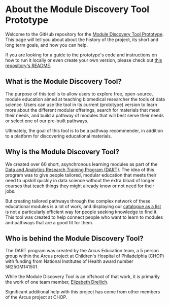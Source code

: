# About the Module Discovery Tool Prototype

Welcome to the GitHub repository for the [Module Discovery Tool Prototype](learn.arcus.chop.edu). This page will tell you about about the history of the project, its short and long term goals, and how you can help.

If you are looking for a guide to the prototype's code and instructions on how to run it locally or even create your own version, please check out [this repository's README](https://github.com/arcus/module_discovery?tab=readme-ov-file#module-discovery-app).

## What is the Module Discovery Tool?

The purpose of this tool is to allow users to explore free, open-source, module education aimed at teaching biomedical researcher the tools of data science. Users can use the tool in its current (prototype) version to learn more about the different modular offerings, search for materials that meet their needs, and build a pathway of modules that will best serve their needs or select one of our pre-built pathways.

Ultimately, the goal of this tool is to be a pathway recommender, in addition to a platform for discovering educational materials. 

## Why is the Module Discovery Tool?

We created over 60 short, asynchronous learning modules as part of the [Data and Analytics Research Training Program (DART)](https://arcus.github.io/education_modules/). The idea of this program was to give people tailored, modular education that meets their need to upskill quickly in data science without the extra bload of longer courses that teach things they might already know or not need for their jobs.

But creating tailored pathways through the complex network of these educational modules is a lot of work, and displaying our [catalogue as a list](https://arcus.github.io/education_modules/list_of_modules) is not a particularly efficient way for people seeking knowledge to find it. This tool was created to help connect people who want to learn to modules and pathways that are a good fit for them.

## Who is behind the Module Discovery Tool?

The DART program was created by the Arcus Education team, a 5 person group within the Arcus project at Children's Hospital of Philadelphia (CHOP) with funding from National Institutes of Health award number 5R25GM141501. 

While the Module Discovery Tool is an offshoot of that work, it is primarily the work of one team member, [Elizabeth Drellich](https://github.com/drelliche). 

Significant additional help with this project has come from other members of the Arcus project at CHOP.